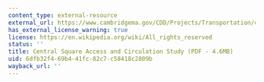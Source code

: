 ```yaml
---
content_type: external-resource
external_url: https://www.cambridgema.gov/CDD/Projects/Transportation/centralsquarebusaccessandcirculationstudy
has_external_license_warning: true
license: https://en.wikipedia.org/wiki/All_rights_reserved
status: ''
title: Central Square Access and Circulation Study (PDF - 4.6MB)
uid: 6dfb32f4-69b4-41fc-82c7-c58418c2809b
wayback_url: ''
---
```


